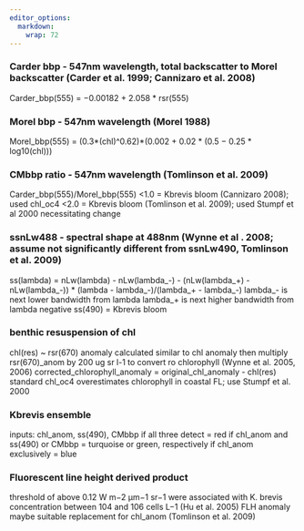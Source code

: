 ```yaml
---
editor_options: 
  markdown: 
    wrap: 72
---
```


### Carder bbp - 547nm wavelength, total backscatter to Morel backscatter (Carder et al. 1999; Cannizaro et al. 2008)

Carder_bbp(555) = −0.00182 + 2.058 \* rsr(555)


### Morel bbp - 547nm wavelength (Morel 1988)

Morel_bbp(555) = (0.3*(chl)^0.62)*(0.002 + 0.02 \* (0.5 − 0.25 \*
log10(chl)))


### CMbbp ratio - 547nm wavelength (Tomlinson et al. 2009)

Carder_bbp(555)/Morel_bbp(555) \<1.0 = Kbrevis bloom (Cannizaro 2008);
used chl_oc4 \<2.0 = Kbrevis bloom (Tomlinson et al. 2009); used Stumpf
et al 2000 necessitating change


### ssnLw488 - spectral shape at 488nm (Wynne et al . 2008; assume not significantly different from ssnLw490, Tomlinson et al. 2009)

ss(lambda) = nLw(lambda) - nLw(lambda\_-) - (nLw(lambda\_+) -
nLw(lambda\_-)) \* (lambda - lambda\_-)/(lambda\_+ - lambda\_-)
lambda\_- is next lower bandwidth from lambda lambda\_+ is next higher
bandwidth from lambda negative ss(490) = Kbrevis bloom


### benthic resuspension of chl

chl(res) \~ rsr(670) anomaly calculated similar to chl anomaly then
multiply rsr(670)\_anom by 200 ug sr l-1 to convert ro chlorophyll
(Wynne et al. 2005, 2006) corrected_chlorophyll_anomaly =
original_chl_anomaly - chl(res) standard chl_oc4 overestimates
chlorophyll in coastal FL; use Stumpf et al. 2000


### Kbrevis ensemble

inputs: chl_anom, ss(490), CMbbp if all three detect = red if chl_anom
and ss(490) or CMbbp = turquoise or green, respectively if chl_anom
exclusively = blue


### Fluorescent line height derived product

threshold of above 0.12 W m−2 μm−1 sr−1 were associated with K. brevis
concentration between 104 and 106 cells L−1 (Hu et al. 2005) FLH anomaly
maybe suitable replacement for chl_anom (Tomlinson et al. 2009)
